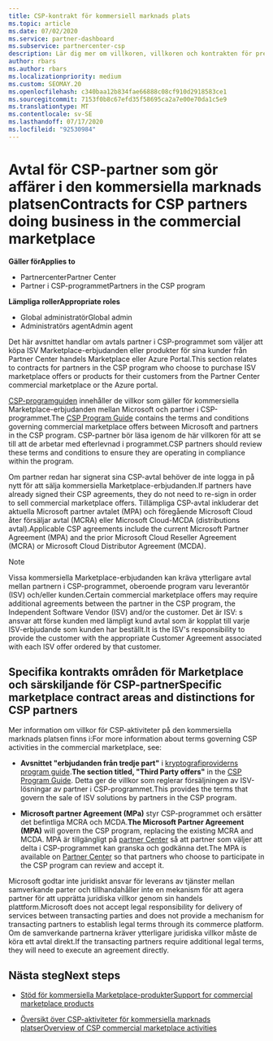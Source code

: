 ```yaml
---
title: CSP-kontrakt för kommersiell marknads plats
ms.topic: article
ms.date: 07/02/2020
ms.service: partner-dashboard
ms.subservice: partnercenter-csp
description: Lär dig mer om villkoren, villkoren och kontrakten för prenumerationer på ISV-produkter från tredje part som köpts av CSP-partner på den kommersiella marknaden.
author: rbars
ms.author: rbars
ms.localizationpriority: medium
ms.custom: SEOMAY.20
ms.openlocfilehash: c340baa12b834fae66888c08cf910d2918583ce1
ms.sourcegitcommit: 7153f0b8c67efd35f58695ca2a7e00e70da1c5e9
ms.translationtype: MT
ms.contentlocale: sv-SE
ms.lasthandoff: 07/17/2020
ms.locfileid: "92530984"
---
```

# <a name="contracts-for-csp-partners-doing-business-in-the-commercial-marketplace"></a><span data-ttu-id="f72a2-103">Avtal för CSP-partner som gör affärer i den kommersiella marknads platsen</span><span class="sxs-lookup"><span data-stu-id="f72a2-103">Contracts for CSP partners doing business in the commercial marketplace</span></span>

<span data-ttu-id="f72a2-104">**Gäller för**</span><span class="sxs-lookup"><span data-stu-id="f72a2-104">**Applies to**</span></span>

- <span data-ttu-id="f72a2-105">Partnercenter</span><span class="sxs-lookup"><span data-stu-id="f72a2-105">Partner Center</span></span>
- <span data-ttu-id="f72a2-106">Partner i CSP-programmet</span><span class="sxs-lookup"><span data-stu-id="f72a2-106">Partners in the CSP program</span></span>

<span data-ttu-id="f72a2-107">**Lämpliga roller**</span><span class="sxs-lookup"><span data-stu-id="f72a2-107">**Appropriate roles**</span></span>

- <span data-ttu-id="f72a2-108">Global administratör</span><span class="sxs-lookup"><span data-stu-id="f72a2-108">Global admin</span></span>
- <span data-ttu-id="f72a2-109">Administratörs agent</span><span class="sxs-lookup"><span data-stu-id="f72a2-109">Admin agent</span></span>

<span data-ttu-id="f72a2-110">Det här avsnittet handlar om avtals partner i CSP-programmet som väljer att köpa ISV Marketplace-erbjudanden eller produkter för sina kunder från Partner Center handels Marketplace eller Azure Portal.</span><span class="sxs-lookup"><span data-stu-id="f72a2-110">This section relates to contracts for partners in the CSP program who choose to purchase ISV marketplace offers or products for their customers from the Partner Center commercial marketplace or the Azure portal.</span></span>

<span data-ttu-id="f72a2-111">[CSP-programguiden](https://go.microsoft.com/fwlink/p/?LinkId=617100) innehåller de villkor som gäller för kommersiella Marketplace-erbjudanden mellan Microsoft och partner i CSP-programmet.</span><span class="sxs-lookup"><span data-stu-id="f72a2-111">The [CSP Program Guide](https://go.microsoft.com/fwlink/p/?LinkId=617100) contains the terms and conditions governing commercial marketplace offers between Microsoft and partners in the CSP program.</span></span> <span data-ttu-id="f72a2-112">CSP-partner bör läsa igenom de här villkoren för att se till att de arbetar med efterlevnad i programmet.</span><span class="sxs-lookup"><span data-stu-id="f72a2-112">CSP partners should review these terms and conditions to ensure they are operating in compliance within the program.</span></span>  

<span data-ttu-id="f72a2-113">Om partner redan har signerat sina CSP-avtal behöver de inte logga in på nytt för att sälja kommersiella Marketplace-erbjudanden.</span><span class="sxs-lookup"><span data-stu-id="f72a2-113">If partners have already signed their CSP agreements, they do not need to re-sign in order to sell commercial marketplace offers.</span></span> <span data-ttu-id="f72a2-114">Tillämpliga CSP-avtal inkluderar det aktuella Microsoft partner avtalet (MPA) och föregående Microsoft Cloud åter försäljar avtal (MCRA) eller Microsoft Cloud-MCDA (distributions avtal).</span><span class="sxs-lookup"><span data-stu-id="f72a2-114">Applicable CSP agreements include the current Microsoft Partner Agreement (MPA) and the prior Microsoft Cloud Reseller Agreement (MCRA) or Microsoft Cloud Distributor Agreement (MCDA).</span></span>

>[!NOTE]
> <span data-ttu-id="f72a2-115">Vissa kommersiella Marketplace-erbjudanden kan kräva ytterligare avtal mellan partnern i CSP-programmet, oberoende program varu leverantör (ISV) och/eller kunden.</span><span class="sxs-lookup"><span data-stu-id="f72a2-115">Certain commercial marketplace offers may require additional agreements between the partner in the CSP program, the Independent Software Vendor (ISV) and/or the customer.</span></span> <span data-ttu-id="f72a2-116">Det är ISV: s ansvar att förse kunden med lämpligt kund avtal som är kopplat till varje ISV-erbjudande som kunden har beställt.</span><span class="sxs-lookup"><span data-stu-id="f72a2-116">It is the ISV's responsibility to provide the customer with the appropriate Customer Agreement associated with each ISV offer ordered by that customer.</span></span>

## <a name="specific-marketplace-contract-areas-and-distinctions-for-csp-partners"></a><span data-ttu-id="f72a2-117">Specifika kontrakts områden för Marketplace och särskiljande för CSP-partner</span><span class="sxs-lookup"><span data-stu-id="f72a2-117">Specific marketplace contract areas and distinctions for CSP partners</span></span>

<span data-ttu-id="f72a2-118">Mer information om villkor för CSP-aktiviteter på den kommersiella marknads platsen finns i:</span><span class="sxs-lookup"><span data-stu-id="f72a2-118">For more information about terms governing CSP activities in the commercial marketplace, see:</span></span>

- <span data-ttu-id="f72a2-119">**Avsnittet "erbjudanden från tredje part"** i [kryptografiproviderns program guide](https://go.microsoft.com/fwlink/p/?LinkId=617100).</span><span class="sxs-lookup"><span data-stu-id="f72a2-119">**The section titled, "Third Party offers"** in the [CSP Program Guide](https://go.microsoft.com/fwlink/p/?LinkId=617100).</span></span> <span data-ttu-id="f72a2-120">Detta ger de villkor som reglerar försäljningen av ISV-lösningar av partner i CSP-programmet.</span><span class="sxs-lookup"><span data-stu-id="f72a2-120">This provides the terms that govern the sale of ISV solutions by partners in the CSP program.</span></span>

- <span data-ttu-id="f72a2-121">**Microsoft partner Agreement (MPa)** styr CSP-programmet och ersätter det befintliga MCRA och MCDA.</span><span class="sxs-lookup"><span data-stu-id="f72a2-121">**The Microsoft Partner Agreement (MPA)** will govern the CSP program, replacing the existing MCRA and MCDA.</span></span> <span data-ttu-id="f72a2-122">MPA är tillgängligt på [partner Center](https://partner.microsoft.com/pcv/dashboard/overview) så att partner som väljer att delta i CSP-programmet kan granska och godkänna det.</span><span class="sxs-lookup"><span data-stu-id="f72a2-122">The MPA is available on [Partner Center](https://partner.microsoft.com/pcv/dashboard/overview) so that partners who choose to participate in the CSP program can review and accept it.</span></span>
  
<span data-ttu-id="f72a2-123">Microsoft godtar inte juridiskt ansvar för leverans av tjänster mellan samverkande parter och tillhandahåller inte en mekanism för att agera partner för att upprätta juridiska villkor genom sin handels plattform.</span><span class="sxs-lookup"><span data-stu-id="f72a2-123">Microsoft does not accept legal responsibility for delivery of services between transacting parties and does not provide a mechanism for transacting partners to establish legal terms through its commerce platform.</span></span> <span data-ttu-id="f72a2-124">Om de samverkande partnerna kräver ytterligare juridiska villkor måste de köra ett avtal direkt.</span><span class="sxs-lookup"><span data-stu-id="f72a2-124">If the transacting partners require additional legal terms, they will need to execute an agreement directly.</span></span>

## <a name="next-steps"></a><span data-ttu-id="f72a2-125">Nästa steg</span><span class="sxs-lookup"><span data-stu-id="f72a2-125">Next steps</span></span>

- [<span data-ttu-id="f72a2-126">Stöd för kommersiella Marketplace-produkter</span><span class="sxs-lookup"><span data-stu-id="f72a2-126">Support for commercial marketplace products</span></span>](csp-commercial-marketplace-support.md)

- [<span data-ttu-id="f72a2-127">Översikt över CSP-aktiviteter för kommersiella marknads platser</span><span class="sxs-lookup"><span data-stu-id="f72a2-127">Overview of CSP commercial marketplace activities</span></span>](csp-commercial-marketplace-overview.md)
